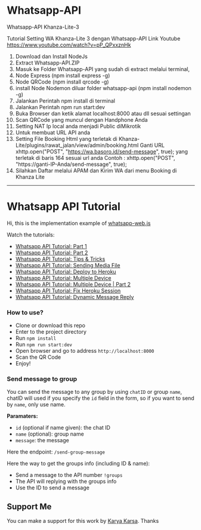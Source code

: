 # Whatsapp-API
Whatsapp-API Khanza-Lite-3

Tutorial Setting WA Khanza-Lite 3 dengan Whatsapp-API
Link Youtube https://www.youtube.com/watch?v=pP_QPxxznHk
1.	Download dan Install NodeJs
2.	Extract Whatsapp-API.ZIP
3.	Masuk ke Folder Whatsapp-API yang sudah di extract melalui terminal,
4.	Node Express (npm install express -g)
5.	Node QRCode  (npm install qrcode -g)
6.	install Node Nodemon diluar folder whatsapp-api   (npm install nodemon -g)
7.	Jalankan Perintah npm install di terminal 
8.	Jalankan Perintah npm run start:dev
9.	Buka Browser dan ketik alamat localhost:8000 atau dll sesuai settingan
10.	Scan QRCode yang muncul dengan Handphone Anda
11.	Setting NAT Ip local anda menjadi Public diMikrotik
12.	Untuk membuat URL API anda
13.	Setting File Booking Html yang terletak di 
        Khanza-Lite/plugins/rawat_jalan/view/admin/booking.html
         Ganti URL xhttp.open("POST", "https://wa.basoro.id/send-message", true);    yang terletak di baris 164 sesuai url anda 
         Contoh : xhttp.open("POST", "https://ganti-IP-Anda/send-message", true); 
14.	 Silahkan Daftar melalui APAM dan Kirim WA dari menu Booking di Khanza Lite

------------------------------------------------------------------------------------------------------------------------------------------------------------------------------
# Whatsapp API Tutorial

Hi, this is the implementation example of <a href="https://github.com/pedroslopez/whatsapp-web.js">whatsapp-web.js</a>

Watch the tutorials:

- <a href="https://youtu.be/IRRiN2ZQDc8">Whatsapp API Tutorial: Part 1</a>
- <a href="https://youtu.be/hYpRQ_FE1JI">Whatsapp API Tutorial: Part 2</a>
- <a href="https://youtu.be/uBu7Zfba1zA">Whatsapp API Tutorial: Tips & Tricks</a>
- <a href="https://youtu.be/ksVBXF-6Jtc">Whatsapp API Tutorial: Sending Media File</a>
- <a href="https://youtu.be/uSzjbuaHexk">Whatsapp API Tutorial: Deploy to Heroku</a>
- <a href="https://youtu.be/5VfM9PvrYcE">Whatsapp API Tutorial: Multiple Device</a>
- <a href="https://youtu.be/Cq8ru8iKAVk">Whatsapp API Tutorial: Multiple Device | Part 2</a>
- <a href="https://youtu.be/bgxxUWqW6WU">Whatsapp API Tutorial: Fix Heroku Session</a>
- <a href="https://youtu.be/iode8kstDYQ">Whatsapp API Tutorial: Dynamic Message Reply</a>

### How to use?

- Clone or download this repo
- Enter to the project directory
- Run `npm install`
- Run `npm run start:dev`
- Open browser and go to address `http://localhost:8000`
- Scan the QR Code
- Enjoy!

### Send message to group

You can send the message to any group by using `chatID` or group `name`, chatID will used if you specify the `id` field in the form, so if you want to send by `name`, only use name.

**Paramaters:**

- `id` (optional if name given): the chat ID
- `name` (optional): group name
- `message`: the message

Here the endpoint: `/send-group-message`

Here the way to get the groups info (including ID & name):

- Send a message to the API number `!groups`
- The API will replying with the groups info
- Use the ID to send a message

## Support Me

You can make a support for this work by <a href="https://karyakarsa.com/ngekoding/">Karya Karsa</a>. Thanks
